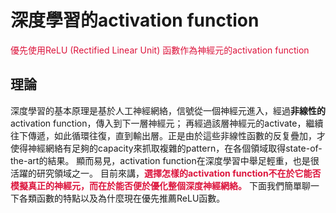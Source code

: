 # 深度學習的activation function

<font color=#DC143C>優先使用ReLU (Rectified Linear Unit) 函數作為神經元的activation function</font>

## 理論

深度學習的基本原理是基於人工神經網絡，信號從一個神經元進入，經過**非線性的** activation function，傳入到下一層神經元；
再經過該層神經元的activate，繼續往下傳遞，如此循環往復，直到輸出層。正是由於這些非線性函數的反复疊加，才使得神經網絡有足夠的capacity來抓取複雜的pattern，在各個領域取得state-of-the-art的結果。
顯而易見，activation function在深度學習中舉足輕重，也是很活躍的研究領域之一。
目前來講，<font color=#DC143C>**選擇怎樣的activation function不在於它能否模擬真正的神經元，而在於能否便於優化整個深度神經網絡。**</font>
下面我們簡單聊一下各類函數的特點以及為什麼現在優先推薦ReLU函數。
